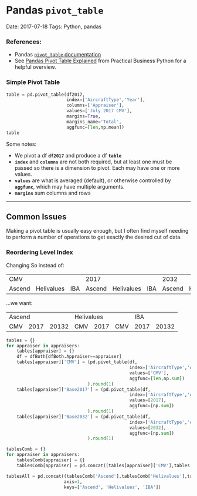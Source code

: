 # Pandas `pivot_table`
Date: 2017-07-18
Tags: Python, pandas

### References:
- Pandas [`pivot_table` documentation](https://pandas.pydata.org/pandas-docs/stable/generated/pandas.pivot_table.html)
- See [Pandas Pivot Table Explained](http://pbpython.com/pandas-pivot-table-explained.html) from Practical Business Python for a helpful overview.

### Simple Pivot Table
```python
table = pd.pivot_table(df2017,
                       index=['AircraftType','Year'],
                       columns=['Appraiser'],
                       values=['July 2017 CMV'],
                       margins=True,
                       margins_name='Total',
                       aggfunc=[len,np.mean])
table
```
Some notes:
- We pivot a df **`df2017`** and produce a df **`table`**
- **`index`** and **`columns`** are not both required, but at least one must be passed so there is a dimension to pivot. Each may have one or more values.
- **`values`** are what is averaged (default), or otherwise controlled by **`aggfunc`**, which may have multiple arguments.
- **`margins`** sum columns and rows

---

## Common Issues
Making a pivot table is usually easy enough, but I often find myself needing to perform a number of operations to get exactly the desired cut of data.

### Reordering Level Index
Changing 
So instead of:
<table>
  <tr>
    <td colspan="3">CMV</td>
    <td colspan="3">2017</td>
    <td colspan="3">2032</td>
  </tr>
  <tr>
    <td>Ascend</td>
    <td>Helivalues</td>
    <td>IBA</td>
    <td>Ascend</td>
    <td>Helivalues</td>
    <td>IBA</td>
    <td>Ascend</td>
    <td>Helivalues</td>
    <td>IBA</td>
  </tr>
</table>

...we want:

<table>
  <tr>
    <td colspan="3">Ascend</td>
    <td colspan="3">Helivalues</td>
    <td colspan="3">IBA</td>
  </tr>
  <tr>
    <td>CMV</td>
    <td>2017</td>
    <td>20132</td>
    <td>CMV</td>
    <td>2017</td>
    <td>CMV</td>
    <td>2017</td>
    <td>20132</td>
  </tr>
</table>



```python
tables = {}
for appraiser in appraisers:
    tables[appraiser] = {}
    df = dfBoth[dfBoth.Appraiser==appraiser]
    tables[appraiser]['CMV'] = (pd.pivot_table(df,
                                               index=['AircraftType','Appraisal Year'],
                                               values=['CMV'],
                                               aggfunc=[len,np.sum])
                               ).round(1)
    tables[appraiser]['Base2017'] = (pd.pivot_table(df,
                                               index=['AircraftType','Appraisal Year'],
                                               values=[2017],
                                               aggfunc=[np.sum])
                               ).round(1)
    tables[appraiser]['Base2032'] = (pd.pivot_table(df,
                                               index=['AircraftType','Appraisal Year'],
                                               values=[2032],
                                               aggfunc=[np.sum])
                               ).round(1)

tablesComb = {}
for appraiser in appraisers:
    tablesComb[appraiser] = {}
    tablesComb[appraiser] = pd.concat((tables[appraiser]['CMV'],tables[appraiser]['Base2017'],tables[appraiser]['Base2032']),axis=1)

tablesAll = pd.concat((tablesComb['Ascend'],tablesComb['Helivalues'],tablesComb['IBA']),
                      axis=1,
                      keys=['Ascend', 'Helivalues', 'IBA'])
```
